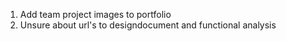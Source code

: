 1. Add team project images to portfolio
2. Unsure about url's to designdocument and functional analysis